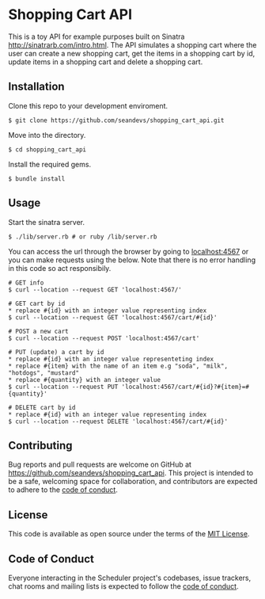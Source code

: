 # Shopping Cart API
This is a toy API for example purposes built on Sinatra <http://sinatrarb.com/intro.html>. The API simulates a shopping cart where the user can create a new shopping cart, get the items in a shopping cart by id, update items in a shopping cart and delete a shopping cart.

## Installation
Clone this repo to your development enviroment.  
```
$ git clone https://github.com/seandevs/shopping_cart_api.git
```

Move into the directory.
```
$ cd shopping_cart_api
```

Install the required gems.
```
$ bundle install
```

## Usage

Start the sinatra server.
```
$ ./lib/server.rb # or ruby /lib/server.rb
```

You can access the url through the browser by going to <localhost:4567> or you can make requests using the below. Note that there is no error handling in this code so act responsibily.

```
# GET info
$ curl --location --request GET 'localhost:4567/'

# GET cart by id
* replace #{id} with an integer value representing index
$ curl --location --request GET 'localhost:4567/cart/#{id}'

# POST a new cart
$ curl --location --request POST 'localhost:4567/cart'

# PUT (update) a cart by id 
* replace #{id} with an integer value representeting index
* replace #{item} with the name of an item e.g "soda", "milk", "hotdogs", "mustard"
* replace #{quantity} with an integer value
$ curl --location --request PUT 'localhost:4567/cart/#{id}?#{item}=#{quantity}'

# DELETE cart by id 
* replace #{id} with an integer value representing index
$ curl --location --request DELETE 'localhost:4567/cart/#{id}'
```

## Contributing

Bug reports and pull requests are welcome on GitHub at https://github.com/seandevs/shopping_cart_api. This project is intended to be a safe, welcoming space for collaboration, and contributors are expected to adhere to the [code of conduct](https://github.com/seandevs/shopping_cart_api/blob/main/CODE_OF_CONDUCT.md).

## License

This code is available as open source under the terms of the [MIT License](https://opensource.org/licenses/MIT).

## Code of Conduct

Everyone interacting in the Scheduler project's codebases, issue trackers, chat rooms and mailing lists is expected to follow the [code of conduct](https://github.com/seandevs/shopping_cart_api/blob/main/CODE_OF_CONDUCT.md).

